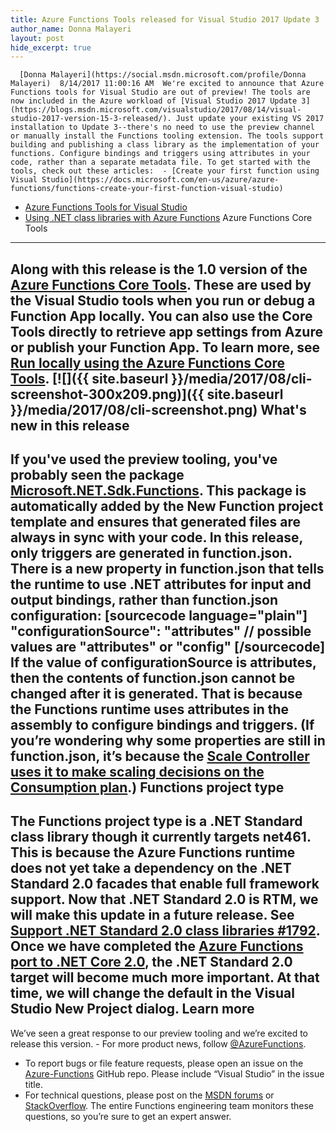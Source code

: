 ```yaml
---
title: Azure Functions Tools released for Visual Studio 2017 Update 3
author_name: Donna Malayeri
layout: post
hide_excerpt: true
---
```

      [Donna Malayeri](https://social.msdn.microsoft.com/profile/Donna Malayeri)  8/14/2017 11:00:16 AM  We're excited to announce that Azure Functions tools for Visual Studio are out of preview! The tools are now included in the Azure workload of [Visual Studio 2017 Update 3](https://blogs.msdn.microsoft.com/visualstudio/2017/08/14/visual-studio-2017-version-15-3-released/). Just update your existing VS 2017 installation to Update 3--there's no need to use the preview channel or manually install the Functions tooling extension. The tools support building and publishing a class library as the implementation of your functions. Configure bindings and triggers using attributes in your code, rather than a separate metadata file. To get started with the tools, check out these articles:  - [Create your first function using Visual Studio](https://docs.microsoft.com/en-us/azure/azure-functions/functions-create-your-first-function-visual-studio)
 - [Azure Functions Tools for Visual Studio](https://docs.microsoft.com/en-us/azure/azure-functions/functions-develop-vs)
 - [Using .NET class libraries with Azure Functions](https://docs.microsoft.com/en-us/azure/azure-functions/functions-dotnet-class-library)
  Azure Functions Core Tools
--------------------------

 Along with this release is the 1.0 version of the [Azure Functions Core Tools](https://www.npmjs.com/package/azure-functions-core-tools). These are used by the Visual Studio tools when you run or debug a Function App locally. You can also use the Core Tools directly to retrieve app settings from Azure or publish your Function App. To learn more, see [Run locally using the Azure Functions Core Tools](https://docs.microsoft.com/en-us/azure/azure-functions/functions-run-local). [![]({{ site.baseurl }}/media/2017/08/cli-screenshot-300x209.png)]({{ site.baseurl }}/media/2017/08/cli-screenshot.png) What's new in this release
--------------------------

 If you've used the preview tooling, you've probably seen the package [Microsoft.NET.Sdk.Functions](https://www.nuget.org/packages/Microsoft.NET.Sdk.Functions). This package is automatically added by the New Function project template and ensures that generated files are always in sync with your code. In this release, only triggers are generated in function.json. There is a new property in function.json that tells the runtime to use .NET attributes for input and output bindings, rather than function.json configuration: [sourcecode language="plain"] "configurationSource": "attributes" // possible values are "attributes" or "config" [/sourcecode] If the value of **configurationSource** is **attributes**, then the contents of function.json cannot be changed after it is generated. That is because the Functions runtime uses attributes in the assembly to configure bindings and triggers. (If you’re wondering why some properties are still in function.json, it’s because the [Scale Controller uses it to make scaling decisions on the Consumption plan](https://docs.microsoft.com/en-us/azure/azure-functions/functions-scale#how-the-consumption-plan-works).) Functions project type
----------------------

 The Functions project type is a .NET Standard class library though it currently targets **net461**. This is because the Azure Functions runtime does not yet take a dependency on the .NET Standard 2.0 facades that enable full framework support. Now that .NET Standard 2.0 is RTM, we will make this update in a future release. See [Support .NET Standard 2.0 class libraries #1792](https://github.com/Azure/azure-webjobs-sdk-script/issues/1792). Once we have completed the [Azure Functions port to .NET Core 2.0](https://github.com/Azure/Azure-Functions/issues/98), the .NET Standard 2.0 target will become much more important. At that time, we will change the default in the Visual Studio New Project dialog. Learn more
----------

 We’ve seen a great response to our preview tooling and we’re excited to release this version.  - For more product news, follow [@AzureFunctions](https://twitter.com/AzureFunctions).
 - To report bugs or file feature requests, please open an issue on the [Azure-Functions](https://github.com/Azure/Azure-Functions) GitHub repo. Please include “Visual Studio” in the issue title.
 - For technical questions, please post on the [MSDN forums](https://social.msdn.microsoft.com/Forums/azure/en-US/home?forum=azurefunctions) or [StackOverflow](https://stackoverflow.com/questions/tagged/azure-functions). The entire Functions engineering team monitors these questions, so you’re sure to get an expert answer.
       